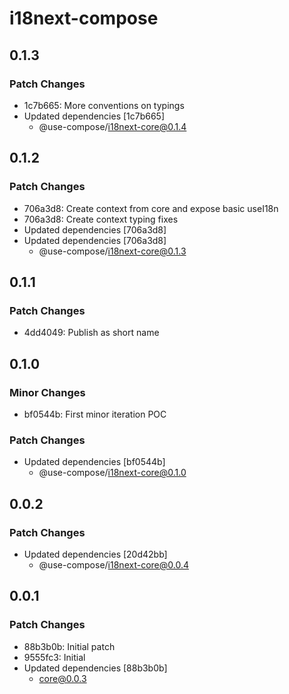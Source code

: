 # i18next-compose

## 0.1.3

### Patch Changes

- 1c7b665: More conventions on typings
- Updated dependencies [1c7b665]
  - @use-compose/i18next-core@0.1.4

## 0.1.2

### Patch Changes

- 706a3d8: Create context from core and expose basic useI18n
- 706a3d8: Create context typing fixes
- Updated dependencies [706a3d8]
- Updated dependencies [706a3d8]
  - @use-compose/i18next-core@0.1.3

## 0.1.1

### Patch Changes

- 4dd4049: Publish as short name

## 0.1.0

### Minor Changes

- bf0544b: First minor iteration POC

### Patch Changes

- Updated dependencies [bf0544b]
  - @use-compose/i18next-core@0.1.0

## 0.0.2

### Patch Changes

- Updated dependencies [20d42bb]
  - @use-compose/i18next-core@0.0.4

## 0.0.1

### Patch Changes

- 88b3b0b: Initial patch
- 9555fc3: Initial
- Updated dependencies [88b3b0b]
  - core@0.0.3
